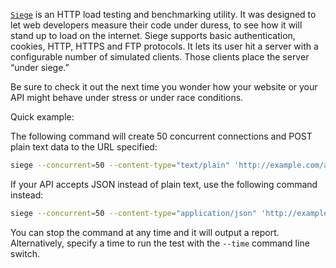 [`Siege`](https://www.joedog.org/siege-home/) is an HTTP load testing and benchmarking utility. It was designed to let web developers measure their code under duress, to see how it will stand up to load on the internet. Siege supports basic authentication, cookies, HTTP, HTTPS and FTP protocols. It lets its user hit a server with a configurable number of simulated clients. Those clients place the server “under siege.”

Be sure to check it out the next time you wonder how your website or your API might behave under stress or under race conditions.

Quick example:

The following command will create 50 concurrent connections and POST plain text data to the URL specified:

```bash
siege --concurrent=50 --content-type="text/plain" 'http://example.com/api POST plain-text-content-here'
```

If your API accepts JSON instead of plain text, use the following command instead:

```bash
siege --concurrent=50 --content-type="application/json" 'http://example.com/api POST {"key1":"value1","key2":"value2"}'
```

You can stop the command at any time and it will output a report.
Alternatively, specify a time to run the test with the `--time` command line switch.

